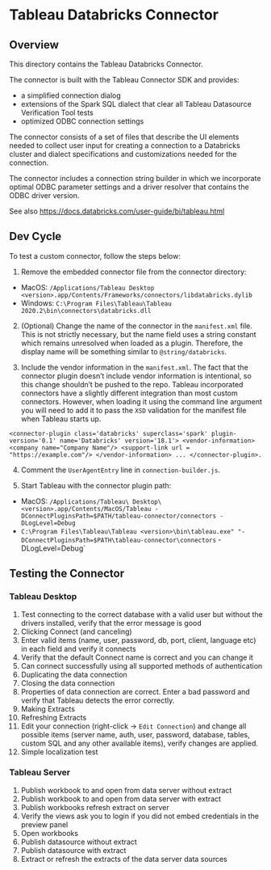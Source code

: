 Tableau Databricks Connector
==================

## Overview 
This directory contains the Tableau Databricks Connector.

The connector is built with the Tableau Connector SDK and provides:
- a simplified connection dialog
- extensions of the Spark SQL dialect that clear all Tableau Datasource Verification Tool tests
- optimized ODBC connection settings

The connector consists of a set of files that describe the UI elements needed
to collect user input for creating a connection to a Databricks cluster and
dialect specifications and customizations needed for the connection.

The connector includes a connection string builder in which we incorporate optimal
ODBC parameter settings and a driver resolver that contains the ODBC
driver version.

See also https://docs.databricks.com/user-guide/bi/tableau.html


## Dev Cycle

To test a custom connector, follow the steps below:
 
1. Remove the embedded connector file from the connector directory:
 - MacOS: `/Applications/Tableau Desktop <version>.app/Contents/Frameworks/connectors/libdatabricks.dylib`
 - Windows: `C:\Program Files\Tableau\Tableau 2020.2\bin\connectors\databricks.dll`

2. (Optional) Change the name of the connector in the `manifest.xml` file. This is not strictly necessary, but the name field uses a string constant which remains unresolved when loaded as a plugin. Therefore, the display name will be something similar to `@string/databricks`.


3. Include the vendor information in the `manifest.xml`. The fact that the connector plugin doesn’t include vendor information is intentional, so this change shouldn’t be pushed to the repo. Tableau incorporated connectors have a slightly different integration than most custom connectors. However, when loading it using the command line argument you will need to add it to pass the `XSD` validation for the manifest file when Tableau starts up.
```
<connector-plugin class='databricks' superclass='spark' plugin-version='0.1' name='Databricks' version='18.1'> <vendor-information> <company name="Company Name"/> <support-link url = "https://example.com"/> </vendor-information> ... </connector-plugin>.
```

4. Comment the `UserAgentEntry` line in `connection-builder.js`.

5. Start Tableau with the connector plugin path:
 - MacOS: `/Applications/Tableau\ Desktop\<version>.app/Contents/MacOS/Tableau -DConnectPluginsPath=$PATH/tableau-connector/connectors -DLogLevel=Debug`
 - `C:\Program Files\Tableau\Tableau <version>\bin\tableau.exe" "-DConnectPluginsPath=$PATH\tableau-connector\connectors` -DLogLevel=Debug`


## Testing the Connector

### Tableau Desktop
1. Test connecting to the correct database with a valid user but without the drivers installed, verify that the error message is good
2. Clicking Connect (and canceling)
3. Enter valid items (name, user, password, db, port, client, language etc) in each field and verify it connects
4. Verify that the default Connect name is correct and you can change it 
5. Can connect successfully using all supported methods of authentication
6. Duplicating the data connection
7. Closing the data connection
8. Properties of data connection are correct. Enter a bad password and verify that Tableau detects the error correctly.
9. Making Extracts
10. Refreshing Extracts
11. Edit your connection (right-click -> `Edit Connection`) and change all possible items (server name, auth, user, password, database, tables, custom SQL and any other available items), verify changes are applied.
12. Simple localization test

### Tableau Server
1. Publish workbook to and open from data server without extract
2. Publish workbook to and open from data server with extract
3. Publish workbooks refresh extract on server
4. Verify the views ask you to login if you did not embed credentials in the preview panel
5. Open workbooks
6. Publish datasource without extract
7. Publish datasource with extract
8. Extract or refresh the extracts of the data server data sources

